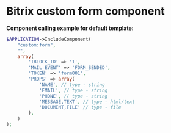 # Bitrix custom form component

__Component calling example for default template:__
```php
$APPLICATION->IncludeComponent(
    "custom:form",
    "",
    array(
        'IBLOCK_ID' => '1',
        'MAIL_EVENT' => 'FORM_SENDED',
        'TOKEN' => 'form001',
        'PROPS' => array(
            'NAME', // type - string
            'EMAIL', // type - string
            'PHONE', // type - string
            'MESSAGE,TEXT', // type - html/text
            'DOCUMENT,FILE' // type - file
        ),
    )
);
```

